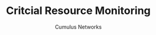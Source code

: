 ---
title: Critcial Resource Monitoring
author: Cumulus Networks
weight: 690
product: SONiC
version: 202012
siteSlug: sonic
---